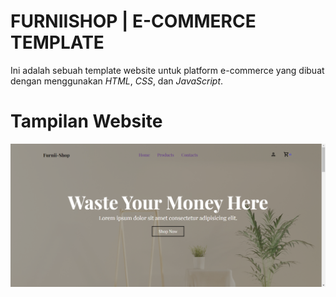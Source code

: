 # FURNIISHOP | E-COMMERCE TEMPLATE

Ini adalah sebuah template website untuk platform e-commerce yang dibuat dengan menggunakan _HTML_, _CSS_, dan _JavaScript_.

# Tampilan Website

![furniishop](furniishop.png)